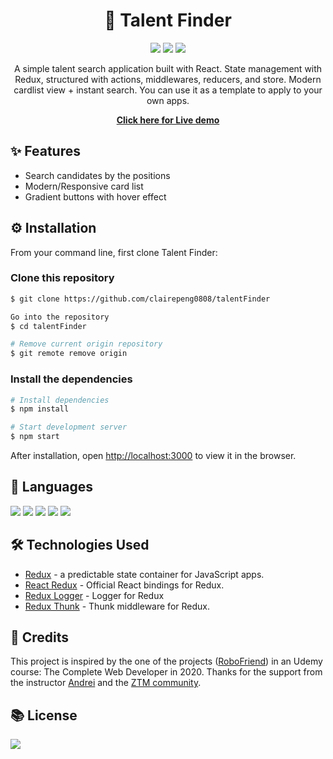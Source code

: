 # <div align='center'>👭 Talent Finder</div>

<div align='center'>
<p>
    <img src="https://img.shields.io/website?down_message=offline&style=flat-square&up_color=brightgreen&up_message=online&url=https%3A%2F%2Fclairepeng0808.github.io%2FtalentFinder%2F" />
    <img src="https://img.shields.io/npm/v/react?label=react&style=flat-square&color=9cf" />
    <img src="https://img.shields.io/npm/v/redux?label=redux&style=flat-square&color=9cf" />
</p>
<p>
A simple talent search application built with React. State management with Redux, structured with actions, middlewares, reducers, and store. Modern cardlist view + instant search. You can use it as a template to apply to your own apps.
</p>
<p><strong><a target="_blank" href="https://clairepeng0808.github.io/talentFinder/">
Click here for Live demo</a></strong>
</p>
</div>

## ✨ Features

- Search candidates by the positions<br>
- Modern/Responsive card list<br>
- Gradient buttons with hover effect<br>

## ⚙️ Installation

From your command line, first clone Talent Finder:

### Clone this repository

```zsh
$ git clone https://github.com/clairepeng0808/talentFinder

Go into the repository
$ cd talentFinder

# Remove current origin repository
$ git remote remove origin
```

### Install the dependencies

```zsh
# Install dependencies
$ npm install

# Start development server
$ npm start
```

After installation, open [http://localhost:3000](http://localhost:3000) to view it in the browser.

## 🤟 Languages

<img src="https://img.shields.io/badge/javascript%20-%23323330.svg?&style=for-the-badge&logo=javascript&logoColor=%23F7DF1E" />
<img src="https://img.shields.io/badge/react%20-%2320232a.svg?&style=for-the-badge&logo=react&logoColor=%2361DAFB" />
<img src="https://img.shields.io/badge/redux%20-%23593d88.svg?&style=for-the-badge&logo=redux&logoColor=white" />
<img src="https://img.shields.io/badge/html5%20-%23E34F26.svg?&style=for-the-badge&logo=html5&logoColor=white" />
<img src="https://img.shields.io/badge/css3%20-%231572B6.svg?&style=for-the-badge&logo=css3&logoColor=white" />

## 🛠️ Technologies Used

- [Redux](https://www.npmjs.com/package/redux) - a predictable state container for JavaScript apps.
- [React Redux](https://www.npmjs.com/package/react-redux) - Official React bindings for Redux.
- [Redux Logger](https://www.npmjs.com/package/redux-logger) - Logger for Redux
- [Redux Thunk](https://www.npmjs.com/package/redux-thunk) - Thunk middleware for Redux.

## 💎 Credits

This project is inspired by the one of the projects ([RoboFriend](https://github.com/aneagoie/robofriends)) in an Udemy course: The Complete Web Developer in 2020. Thanks for the support from the instructor [Andrei](https://github.com/aneagoie) and the [ZTM community](https://github.com/zero-to-mastery).

## 📚 License

<img src="https://img.shields.io/github/license/clairepeng0808/talentFinder?style=flat-square&color=9cf" />
